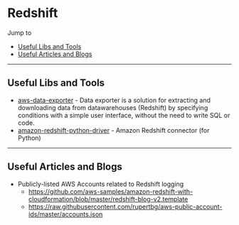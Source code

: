 # Redshift

Jump to
- [Useful Libs and Tools](#useful-libs-and-tools)
- [Useful Articles and Blogs](#useful-articles-and-blogs)


---
## Useful Libs and Tools

- [aws-data-exporter](https://github.com/aws-samples/aws-data-exporter) - Data exporter is a solution for extracting and downloading data from datawarehouses (Redshift) by specifying conditions with a simple user interface, without the need to write SQL or code.
- [amazon-redshift-python-driver](https://github.com/aws/amazon-redshift-python-driver) - Amazon Redshift connector (for Python)


---
## Useful Articles and Blogs

- Publicly-listed AWS Accounts related to Redshift logging
    - https://github.com/aws-samples/amazon-redshift-with-cloudformation/blob/master/redshift-blog-v2.template
    - https://raw.githubusercontent.com/rupertbg/aws-public-account-ids/master/accounts.json
